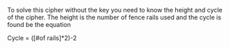 To solve this cipher without the key you need to know the height and cycle of the cipher.  The height is the number of fence rails used and the cycle is found be the equation  

Cycle = ([#of rails]*2)-2

